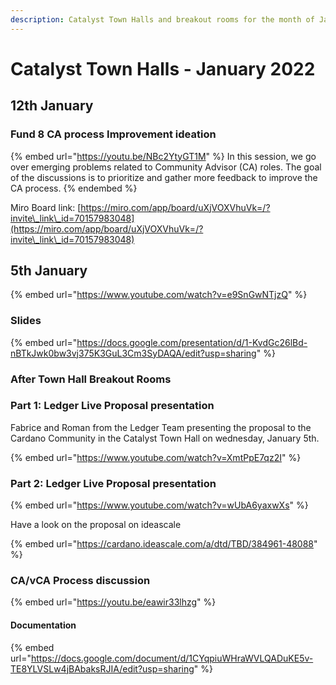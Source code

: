```yaml
---
description: Catalyst Town Halls and breakout rooms for the month of January
---
```


# Catalyst Town Halls - January 2022

## 12th January

### Fund 8 CA process Improvement ideation

{% embed url="https://youtu.be/NBc2YtyGT1M" %}
In this session, we go over emerging problems related to Community Advisor (CA) roles. The goal of the discussions is to prioritize and gather more feedback to improve the CA process.
{% endembed %}

Miro Board link: [https://miro.com/app/board/uXjVOXVhuVk=/?invite\_link\_id=70157983048](https://miro.com/app/board/uXjVOXVhuVk=/?invite\_link\_id=70157983048)

## 5th January

{% embed url="https://www.youtube.com/watch?v=e9SnGwNTjzQ" %}

### Slides&#x20;

{% embed url="https://docs.google.com/presentation/d/1-KvdGc26lBd-nBTkJwk0bw3vj375K3GuL3Cm3SyDAQA/edit?usp=sharing" %}

### After Town Hall Breakout Rooms

### Part 1: Ledger Live Proposal presentation

Fabrice and Roman from the Ledger Team presenting the proposal to the Cardano Community in the Catalyst Town Hall on wednesday, January 5th.

{% embed url="https://www.youtube.com/watch?v=XmtPpE7qz2I" %}

### Part 2: Ledger Live Proposal presentation

{% embed url="https://www.youtube.com/watch?v=wUbA6yaxwXs" %}

Have a look on the proposal on ideascale

{% embed url="https://cardano.ideascale.com/a/dtd/TBD/384961-48088" %}

### CA/vCA Process discussion

{% embed url="https://youtu.be/eawir33lhzg" %}

#### Documentation

{% embed url="https://docs.google.com/document/d/1CYqpiuWHraWVLQADuKE5v-TE8YLVSLw4jBAbaksRJIA/edit?usp=sharing" %}
